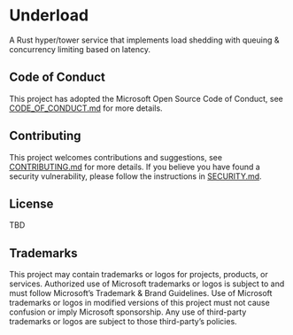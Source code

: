 # Underload
A Rust hyper/tower service that implements load shedding with queuing & concurrency limiting based on latency.

## Code of Conduct
This project has adopted the Microsoft Open Source Code of Conduct, see [CODE\_OF\_CONDUCT.md](./CODE_OF_CONDUCT.md) for more details.

## Contributing
This project welcomes contributions and suggestions, see [CONTRIBUTING.md](./CONTRIBUTING.md) for more details.
If you believe you have found a security vulnerability, please follow the instructions in [SECURITY.md](./SECURITY.md).

## License
TBD

## Trademarks
This project may contain trademarks or logos for projects, products, or services.
Authorized use of Microsoft trademarks or logos is subject to and must follow Microsoft’s Trademark & Brand Guidelines.
Use of Microsoft trademarks or logos in modified versions of this project must not cause confusion or imply Microsoft sponsorship.
Any use of third-party trademarks or logos are subject to those third-party’s policies.
